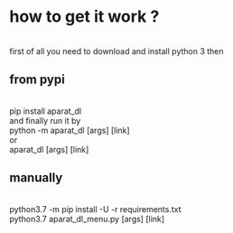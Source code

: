 <h1>how to get it work ?</h1>
<br>
first of all you need to download and install python 3 then
<br>
<h2> from pypi</h2>
<br>
pip install aparat_dl
<br>
and finally run it by
<br>
python -m aparat_dl [args] [link]
<br>
or 
<br>
aparat_dl [args] [link]
<br>
<h2> manually</h2>
<br>
python3.7 -m pip install -U -r requirements.txt
<br>
python3.7 aparat_dl_menu.py [args] [link]

